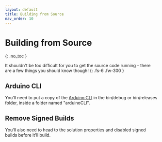 ```yaml
---
layout: default
title: Building from Source
nav_order: 10
---
```


# Building from Source
{: .no_toc }


It shouldn't be too difficult for you to get the source code running - there are a few things you should know though!
{: .fs-6 .fw-300 }


## Arduino CLI

You'll need to put a copy of the [Arduino CLI](https://github.com/arduino/arduino-cli) in the bin/debug or bin/releases folder, inside a folder named "arduinoCLI".

## Remove Signed Builds

You'll also need to head to the solution properties and disabled signed builds before it'll build.



